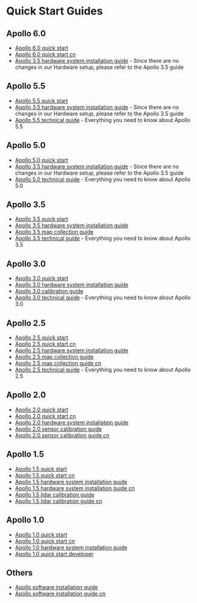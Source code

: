 # Quick Start Guides

## Apollo 6.0

- [Apollo 6.0 quick start](./apollo_6_0_quick_start.md)
- [Apollo 6.0 quick start cn](./apollo_6_0_quick_start_cn.md)
- [Apollo 3.5 hardware system installation guide](../10Hardware%20Integration%20and%20Calibration/%E8%BD%A6%E8%BE%86%E9%9B%86%E6%88%90/%E7%A1%AC%E4%BB%B6%E5%AE%89%E8%A3%85hardware%20installation/apollo_3_5_hardware_system_installation_guide.md) -
  Since there are no changes in our Hardware setup, please refer to the Apollo
  3.5 guide

## Apollo 5.5

- [Apollo 5.5 quick start](./apollo_5_5_quick_start.md)
- [Apollo 3.5 hardware system installation guide](../10Hardware%20Integration%20and%20Calibration/%E8%BD%A6%E8%BE%86%E9%9B%86%E6%88%90/%E7%A1%AC%E4%BB%B6%E5%AE%89%E8%A3%85hardware%20installation/apollo_3_5_hardware_system_installation_guide.md) -
  Since there are no changes in our Hardware setup, please refer to the Apollo
  3.5 guide
- [Apollo 5.5 technical guide](../14_Others/%E7%89%88%E6%9C%AC%E4%BB%8B%E7%BB%8D/apollo_5.5_technical_tutorial.md) -
  Everything you need to know about Apollo 5.5

## Apollo 5.0

- [Apollo 5.0 quick start](./apollo_5_0_quick_start.md)
- [Apollo 3.5 hardware system installation guide](../10Hardware%20Integration%20and%20Calibration/%E8%BD%A6%E8%BE%86%E9%9B%86%E6%88%90/%E7%A1%AC%E4%BB%B6%E5%AE%89%E8%A3%85hardware%20installation/apollo_3_5_hardware_system_installation_guide.md) -
  Since there are no changes in our Hardware setup, please refer to the Apollo
  3.5 guide
- [Apollo 5.0 technical guide](../14_Others/%E7%89%88%E6%9C%AC%E4%BB%8B%E7%BB%8D/apollo_5.0_technical_tutorial.md) -
  Everything you need to know about Apollo 5.0

## Apollo 3.5

- [Apollo 3.5 quick start](./apollo_3_5_quick_start.md)
- [Apollo 3.5 hardware system installation guide](../10Hardware%20Integration%20and%20Calibration/%E8%BD%A6%E8%BE%86%E9%9B%86%E6%88%90/%E7%A1%AC%E4%BB%B6%E5%AE%89%E8%A3%85hardware%20installation/apollo_3_5_hardware_system_installation_guide.md)
- [Apollo 3.5 map collection guide](../12_Map%20acquisition/apollo_3_5_map_collection_guidelines.md)
- [Apollo 3.5 technical guide](../14_Others/%E7%89%88%E6%9C%AC%E4%BB%8B%E7%BB%8D/apollo_3.5_technical_tutorial.md) -
  Everything you need to know about Apollo 3.5

## Apollo 3.0

- [Apollo 3.0 quick start](./apollo_3_0_quick_start.md)
- [Apollo 3.0 hardware system installation guide](../10Hardware%20Integration%20and%20Calibration/%E8%BD%A6%E8%BE%86%E9%9B%86%E6%88%90/%E7%A1%AC%E4%BB%B6%E5%AE%89%E8%A3%85hardware%20installation/apollo_3_0_hardware_system_installation_guide.md)
- [Apollo 3.0 calibration guide](../06_Perception/multiple_lidar_gnss_calibration_guide.md)
- [Apollo 3.0 technical guide](../14_Others/%E7%89%88%E6%9C%AC%E4%BB%8B%E7%BB%8D/apollo_3.0_technical_tutorial.md) -
  Everything you need to know about Apollo 3.0

## Apollo 2.5

- [Apollo 2.5 quick start](./apollo_2_5_quick_start.md)
- [Apollo 2.5 quick start cn](./apollo_2_5_quick_start_cn.md)
- [Apollo 2.5 hardware system installation guide](../10Hardware%20Integration%20and%20Calibration/%E8%BD%A6%E8%BE%86%E9%9B%86%E6%88%90/%E7%A1%AC%E4%BB%B6%E5%AE%89%E8%A3%85hardware%20installation/apollo_2_5_hardware_system_installation_guide_v1.md)
- [Apollo 2.5 map collection guide](../12_Map%20acquisition/apollo_2_5_map_collection_guide.md)
- [Apollo 2.5 map collection guide cn](../12_Map%20acquisition/apollo_2_5_map_collection_guide_cn.md)
- [Apollo 2.5 technical guide](../14_Others/%E7%89%88%E6%9C%AC%E4%BB%8B%E7%BB%8D/apollo_2.5_technical_tutorial.md) -
  Everything you need to know about Apollo 2.5

## Apollo 2.0

- [Apollo 2.0 quick start](./apollo_2_0_quick_start.md)
- [Apollo 2.0 quick start cn](./apollo_2_0_quick_start_cn.md)
- [Apollo 2.0 hardware system installation guide](../10Hardware%20Integration%20and%20Calibration/%E8%BD%A6%E8%BE%86%E9%9B%86%E6%88%90/%E7%A1%AC%E4%BB%B6%E5%AE%89%E8%A3%85hardware%20installation/apollo_2_0_hardware_system_installation_guide_v1.md)
- [Apollo 2.0 sensor calibration guide](../10Hardware%20Integration%20and%20Calibration/%E4%BC%A0%E6%84%9F%E5%99%A8%E6%A0%87%E5%AE%9A/apollo_2_0_sensor_calibration_guide.md)
- [Apollo 2.0 sensor calibration guide cn](../10Hardware%20Integration%20and%20Calibration/%E4%BC%A0%E6%84%9F%E5%99%A8%E6%A0%87%E5%AE%9A/apollo_2_0_sensor_calibration_guide_cn.md)

## Apollo 1.5

- [Apollo 1.5 quick start](./apollo_1_5_quick_start.md)
- [Apollo 1.5 quick start cn](./apollo_1_5_quick_start_cn.md)
- [Apollo 1.5 hardware system installation guide](../10Hardware%20Integration%20and%20Calibration/%E8%BD%A6%E8%BE%86%E9%9B%86%E6%88%90/%E7%A1%AC%E4%BB%B6%E5%AE%89%E8%A3%85hardware%20installation/apollo_1_5_hardware_system_installation_guide.md)
- [Apollo 1.5 hardware system installation guide cn](../10Hardware%20Integration%20and%20Calibration/%E8%BD%A6%E8%BE%86%E9%9B%86%E6%88%90/%E7%A1%AC%E4%BB%B6%E5%AE%89%E8%A3%85hardware%20installation/apollo_1_5_hardware_system_installation_guide_cn.md)
- [Apollo 1.5 lidar calibration guide](../10Hardware%20Integration%20and%20Calibration/%E4%BC%A0%E6%84%9F%E5%99%A8%E6%A0%87%E5%AE%9A/apollo_lidar_imu_calibration_guide.md)
- [Apollo 1.5 lidar calibration guide cn](../10Hardware%20Integration%20and%20Calibration/%E4%BC%A0%E6%84%9F%E5%99%A8%E6%A0%87%E5%AE%9A/apollo_1_5_lidar_calibration_guide_cn.md)

## Apollo 1.0

- [Apollo 1.0 quick start](./apollo_1_0_quick_start.md)
- [Apollo 1.0 quick start cn](./apollo_1_0_quick_start_cn.md)
- [Apollo 1.0 hardware system installation guide](../10Hardware%20Integration%20and%20Calibration/%E8%BD%A6%E8%BE%86%E9%9B%86%E6%88%90/%E7%A1%AC%E4%BB%B6%E5%AE%89%E8%A3%85hardware%20installation/apollo_1_0_hardware_system_installation_guide.md)
- [Apollo 1.0 quick start developer](../02_Quick%20Start/apollo_1_0_quick_start_developer.md)

## Others

- [Apollo software installation guide](../01_Installation%20Instructions/apollo_software_installation_guide.md)
- [Apollo software installation guide cn](../01_Installation%20Instructions/apollo_software_installation_guide_cn.md)
